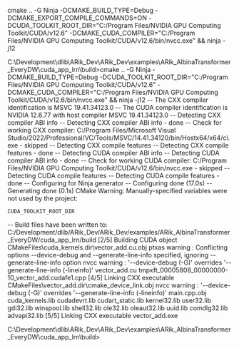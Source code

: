 cmake .. -G Ninja  -DCMAKE_BUILD_TYPE=Debug -DCMAKE_EXPORT_COMPILE_COMMANDS=ON -DCUDA_TOOLKIT_ROOT_DIR="C:/Program Files/NVIDIA GPU Computing Toolkit/CUDA/v12.6"  -DCMAKE_CUDA_COMPILER="C:/Program Files/NVIDIA GPU Computing Toolkit/CUDA/v12.6/bin/nvcc.exe" && ninja -j12

C:\Development\dlib\ARik_Dev\ARik_Dev\examples\ARik_AlbinaTransformer_EveryDW\cuda_app_lrn\build>cmake .. -G Ninja  -DCMAKE_BUILD_TYPE=Debug  -DCUDA_TOOLKIT_ROOT_DIR="C:/Program Files/NVIDIA GPU Computing Toolkit/CUDA/v12.6"  -DCMAKE_CUDA_COMPILER="C:/Program Files/NVIDIA GPU Computing Toolkit/CUDA/v12.6/bin/nvcc.exe" && ninja -j12
-- The CXX compiler identification is MSVC 19.41.34123.0
-- The CUDA compiler identification is NVIDIA 12.6.77 with host compiler MSVC 19.41.34123.0
-- Detecting CXX compiler ABI info
-- Detecting CXX compiler ABI info - done
-- Check for working CXX compiler: C:/Program Files/Microsoft Visual Studio/2022/Professional/VC/Tools/MSVC/14.41.34120/bin/Hostx64/x64/cl.exe - skipped
-- Detecting CXX compile features
-- Detecting CXX compile features - done
-- Detecting CUDA compiler ABI info
-- Detecting CUDA compiler ABI info - done
-- Check for working CUDA compiler: C:/Program Files/NVIDIA GPU Computing Toolkit/CUDA/v12.6/bin/nvcc.exe - skipped
-- Detecting CUDA compile features
-- Detecting CUDA compile features - done
-- Configuring for Ninja generator
-- Configuring done (17.0s)
-- Generating done (0.1s)
CMake Warning:
  Manually-specified variables were not used by the project:

    CUDA_TOOLKIT_ROOT_DIR


-- Build files have been written to: C:/Development/dlib/ARik_Dev/ARik_Dev/examples/ARik_AlbinaTransformer_EveryDW/cuda_app_lrn/build
[2/5] Building CUDA object CMakeFiles\cuda_kernels.dir\vector_add.cu.obj
ptxas warning : Conflicting options --device-debug and --generate-line-info specified, ignoring --generate-line-info option
nvcc warning : '--device-debug (-G)' overrides '--generate-line-info (-lineinfo)'
vector_add.cu
tmpxft_00005808_00000000-10_vector_add.cudafe1.cpp
[4/5] Linking CXX executable CMakeFiles\vector_add.dir\cmake_device_link.obj
nvcc warning : '--device-debug (-G)' overrides '--generate-line-info (-lineinfo)'
main.cpp.obj
cuda_kernels.lib
cudadevrt.lib
cudart_static.lib
kernel32.lib
user32.lib
gdi32.lib
winspool.lib
shell32.lib
ole32.lib
oleaut32.lib
uuid.lib
comdlg32.lib
advapi32.lib
[5/5] Linking CXX executable vector_add.exe

C:\Development\dlib\ARik_Dev\ARik_Dev\examples\ARik_AlbinaTransformer_EveryDW\cuda_app_lrn\build>